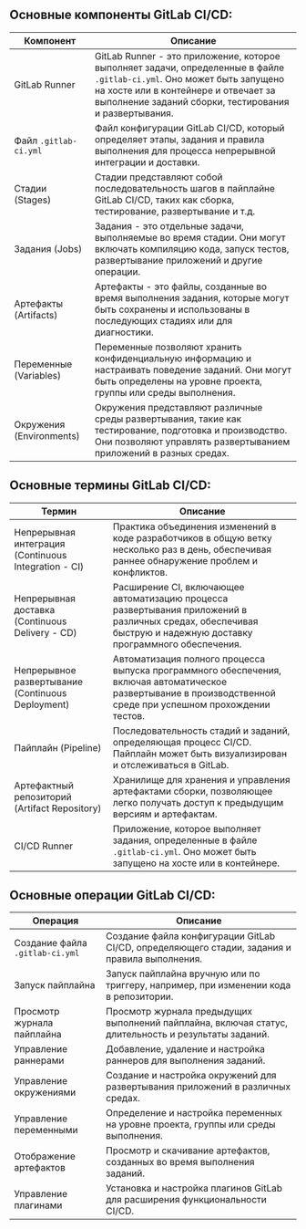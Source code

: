 ## Основные компоненты GitLab CI/CD:

| Компонент | Описание |
| --- | --- |
| GitLab Runner | GitLab Runner - это приложение, которое выполняет задачи, определенные в файле `.gitlab-ci.yml`. Оно может быть запущено на хосте или в контейнере и отвечает за выполнение заданий сборки, тестирования и развертывания. |
| Файл `.gitlab-ci.yml` | Файл конфигурации GitLab CI/CD, который определяет этапы, задания и правила выполнения для процесса непрерывной интеграции и доставки. |
| Стадии (Stages) | Стадии представляют собой последовательность шагов в пайплайне GitLab CI/CD, таких как сборка, тестирование, развертывание и т.д. |
| Задания (Jobs) | Задания - это отдельные задачи, выполняемые во время стадии. Они могут включать компиляцию кода, запуск тестов, развертывание приложений и другие операции. |
| Артефакты (Artifacts) | Артефакты - это файлы, созданные во время выполнения задания, которые могут быть сохранены и использованы в последующих стадиях или для диагностики. |
| Переменные (Variables) | Переменные позволяют хранить конфиденциальную информацию и настраивать поведение заданий. Они могут быть определены на уровне проекта, группы или среды выполнения. |
| Окружения (Environments) | Окружения представляют различные среды развертывания, такие как тестирование, подготовка и производство. Они позволяют управлять развертыванием приложений в разных средах. |

## Основные термины GitLab CI/CD:

| Термин | Описание |
| --- | --- |
| Непрерывная интеграция (Continuous Integration - CI) | Практика объединения изменений в коде разработчиков в общую ветку несколько раз в день, обеспечивая раннее обнаружение проблем и конфликтов. |
| Непрерывная доставка (Continuous Delivery - CD) | Расширение CI, включающее автоматизацию процесса развертывания приложений в различных средах, обеспечивая быструю и надежную доставку программного обеспечения. |
| Непрерывное развертывание (Continuous Deployment) | Автоматизация полного процесса выпуска программного обеспечения, включая автоматическое развертывание в производственной среде при успешном прохождении тестов. |
| Пайплайн (Pipeline) | Последовательность стадий и заданий, определяющая процесс CI/CD. Пайплайн может быть визуализирован и отслеживаться в GitLab. |
| Артефактный репозиторий (Artifact Repository) | Хранилище для хранения и управления артефактами сборки, позволяющее легко получать доступ к предыдущим версиям и артефактам. |
| CI/CD Runner | Приложение, которое выполняет задания, определенные в файле `.gitlab-ci.yml`. Оно может быть запущено на хосте или в контейнере. |

## Основные операции GitLab CI/CD:

| Операция | Описание |
| --- | --- |
| Создание файла `.gitlab-ci.yml` | Создание файла конфигурации GitLab CI/CD, определяющего стадии, задания и правила выполнения. |
| Запуск пайплайна | Запуск пайплайна вручную или по триггеру, например, при изменении кода в репозитории. |
| Просмотр журнала пайплайна | Просмотр журнала предыдущих выполнений пайплайна, включая статус, длительность и результаты заданий. |
| Управление раннерами | Добавление, удаление и настройка раннеров для выполнения заданий. |
| Управление окружениями | Создание и настройка окружений для развертывания приложений в различных средах. |
| Управление переменными | Определение и настройка переменных на уровне проекта, группы или среды выполнения. |
| Отображение артефактов | Просмотр и скачивание артефактов, созданных во время выполнения заданий. |
| Управление плагинами | Установка и настройка плагинов GitLab для расширения функциональности CI/CD. |
		
